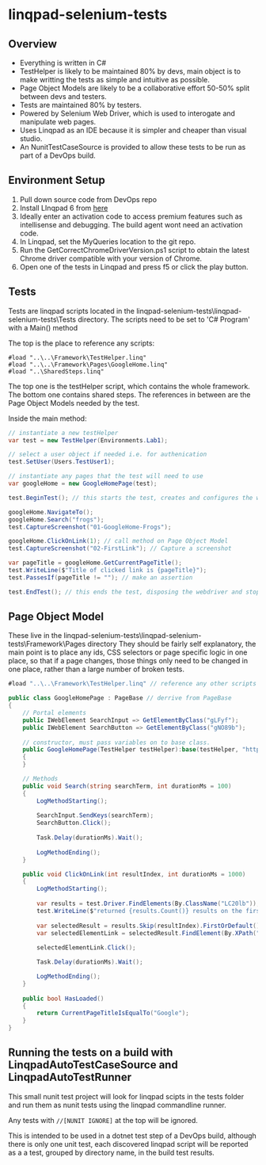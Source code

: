 # linqpad-selenium-tests

## Overview

* Everything is written in C#
* TestHelper is likely to be maintained 80% by devs, main object is to make writting the tests as simple and intuitive as possible.
* Page Object Models are likely to be a collaborative effort 50-50% split between devs and testers.
* Tests are maintained 80% by testers.
* Powered by Selenium Web Driver, which is used to interogate and manipulate web pages.
* Uses Linqpad as an IDE because it is simpler and cheaper than visual studio.
* An NunitTestCaseSource is provided to allow these tests to be run as part of a DevOps build.

## Environment Setup

1. Pull down source code from DevOps repo
2. Install LInqpad 6 from [here](https://www.linqpad.net/LINQPad6.aspx)
3. Ideally enter an activation code to access premium features such as intellisense and debugging. The build agent wont need an activation code.
4. In Linqpad, set the MyQueries location to the git repo.
5. Run the GetCorrectChromeDriverVersion.ps1 script to obtain the latest Chrome driver compatible with your version of Chrome.
6. Open one of the tests in Linqpad and press f5 or click the play button.

## Tests

Tests are linqpad scripts located in the linqpad-selenium-tests\linqpad-selenium-tests\Tests directory. The scripts need to be set to 'C# Program' with a Main() method

The top is the place to reference any scripts:
```
#load "..\..\Framework\TestHelper.linq"
#load "..\..\Framework\Pages\GoogleHome.linq"
#load "..\SharedSteps.linq"
```
The top one is the testHelper script, which contains the whole framework.
The bottom one contains shared steps.
The references in between are the Page Object Models needed by the test.

Inside the main method:
```csharp
// instantiate a new testHelper
var test = new TestHelper(Environments.Lab1);

// select a user object if needed i.e. for authenication
test.SetUser(Users.TestUser1);

// instantiate any pages that the test will need to use
var googleHome = new GoogleHomePage(test);

test.BeginTest(); // this starts the test, creates and configures the web driver and starts a stopwatch

googleHome.NavigateTo();	
googleHome.Search("frogs");
test.CaptureScreenshot("01-GoogleHome-Frogs"); 

googleHome.ClickOnLink(1); // call method on Page Object Model
test.CaptureScreenshot("02-FirstLink"); // Capture a screenshot

var pageTitle = googleHome.GetCurrentPageTitle();
test.WriteLine($"Title of clicked link is {pageTitle}");
test.PassesIf(pageTitle != ""); // make an assertion

test.EndTest(); // this ends the test, disposing the webdriver and stopping the stopwatch and writing out the result
```

## Page Object Model

These live in the linqpad-selenium-tests\linqpad-selenium-tests\Framework\Pages directory
They should be fairly self explanatory, the main point is to place any ids, CSS selectors or page specific logic in one place, so that if a page changes, those things only need to be changed in one place, rather than a large number of broken tests.

```csharp
#load "..\..\Framework\TestHelper.linq" // reference any other scripts here

public class GoogleHomePage : PageBase // derrive from PageBase
{
	// Portal elements
	public IWebElement SearchInput => GetElementByClass("gLFyf");
	public IWebElement SearchButton => GetElementByClass("gNO89b");
		
	// constructor, must pass variables on to base class.
	public GoogleHomePage(TestHelper testHelper):base(testHelper, "https://www.google.com/")
	{		
	}

	// Methods
	public void Search(string searchTerm, int durationMs = 100)
	{
		LogMethodStarting();
		
		SearchInput.SendKeys(searchTerm);
		SearchButton.Click();
		
		Task.Delay(durationMs).Wait();
		
		LogMethodEnding();
	}

	public void ClickOnLink(int resultIndex, int durationMs = 1000)
	{
		LogMethodStarting();
		
		var results = test.Driver.FindElements(By.ClassName("LC20lb")); // find these ids or classnames using f12 dev tools
		test.WriteLine($"returned {results.Count()} results on the first page");
		
		var selectedResult = results.Skip(resultIndex).FirstOrDefault();
		var selectedElementLink = selectedResult.FindElement(By.XPath(".."));
		
		selectedElementLink.Click();

		Task.Delay(durationMs).Wait();

		LogMethodEnding();
	}
	
	public bool HasLoaded() 
	{
		return CurrentPageTitleIsEqualTo("Google");
	}
}
```

## Running the tests on a build with LinqpadAutoTestCaseSource and LinqpadAutoTestRunner

This small nunit test project will look for linqpad scipts in the tests folder and run them as nunit tests using the linqpad commandline runner. 

Any tests with `//[NUNIT IGNORE]` at the top will be ignored.

This is intended to be used in a dotnet test step of a DevOps build, although there is only one unit test, each discovered linqpad script will be reported as a a test, grouped by directory name, in the build test results.
